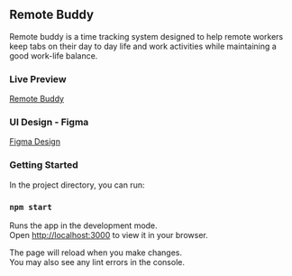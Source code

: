 ## Remote Buddy

Remote buddy is a time tracking system designed to help remote workers keep tabs on their day to day life and work activities while maintaining a good work-life balance.

### Live Preview
[Remote Buddy](https://remotebuddy.netlify.app/)

### UI Design - Figma
[Figma Design](https://www.figma.com/file/o2VgXJandg2pOsoWc9xtox/Hackfest-2.0?node-id=171%3A874)


### Getting Started
In the project directory, you can run:

### `npm start`

Runs the app in the development mode.\
Open [http://localhost:3000](http://localhost:3000) to view it in your browser.

The page will reload when you make changes.\
You may also see any lint errors in the console.
